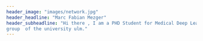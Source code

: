 ```yaml
---
header_image: "images/network.jpg"
header_headline: "Marc Fabian Mezger"
header_subheadline: "Hi there , I am a PHD Student for Medical Deep Learning in the university hospital and the viscom reasearch 
group  of the university ulm."
---
```

